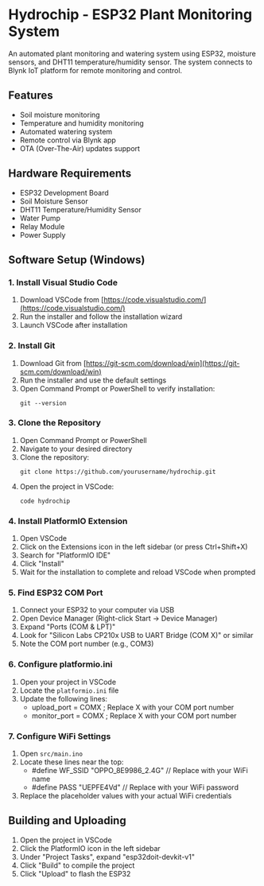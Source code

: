 # Hydrochip - ESP32 Plant Monitoring System

An automated plant monitoring and watering system using ESP32, moisture sensors, and DHT11 temperature/humidity sensor. The system connects to Blynk IoT platform for remote monitoring and control.

## Features

- Soil moisture monitoring
- Temperature and humidity monitoring
- Automated watering system
- Remote control via Blynk app
- OTA (Over-The-Air) updates support

## Hardware Requirements

- ESP32 Development Board
- Soil Moisture Sensor
- DHT11 Temperature/Humidity Sensor
- Water Pump
- Relay Module
- Power Supply

## Software Setup (Windows)

### 1. Install Visual Studio Code
1. Download VSCode from [https://code.visualstudio.com/](https://code.visualstudio.com/)
2. Run the installer and follow the installation wizard
3. Launch VSCode after installation

### 2. Install Git
1. Download Git from [https://git-scm.com/download/win](https://git-scm.com/download/win)
2. Run the installer and use the default settings
3. Open Command Prompt or PowerShell to verify installation:
   ```
   git --version
   ```

### 3. Clone the Repository
1. Open Command Prompt or PowerShell
2. Navigate to your desired directory
3. Clone the repository:
   ```
   git clone https://github.com/yourusername/hydrochip.git
   ```
4. Open the project in VSCode:
   ```
   code hydrochip
   ```

### 4. Install PlatformIO Extension
1. Open VSCode
2. Click on the Extensions icon in the left sidebar (or press Ctrl+Shift+X)
3. Search for "PlatformIO IDE"
4. Click "Install"
5. Wait for the installation to complete and reload VSCode when prompted

### 5. Find ESP32 COM Port
1. Connect your ESP32 to your computer via USB
2. Open Device Manager (Right-click Start → Device Manager)
3. Expand "Ports (COM & LPT)"
4. Look for "Silicon Labs CP210x USB to UART Bridge (COM X)" or similar
5. Note the COM port number (e.g., COM3)

### 6. Configure platformio.ini
1. Open your project in VSCode
2. Locate the `platformio.ini` file
3. Update the following lines:
    - upload_port = COMX ; Replace X with your COM port number
    - monitor_port = COMX ; Replace X with your COM port number

### 7. Configure WiFi Settings
1. Open `src/main.ino`
2. Locate these lines near the top:
    - #define WF_SSID "OPPO_8E9986_2.4G" // Replace with your WiFi name
    - #define PASS "UEPFE4Vd" // Replace with your WiFi password
3. Replace the placeholder values with your actual WiFi credentials

## Building and Uploading

1. Open the project in VSCode
2. Click the PlatformIO icon in the left sidebar
3. Under "Project Tasks", expand "esp32doit-devkit-v1"
4. Click "Build" to compile the project
5. Click "Upload" to flash the ESP32